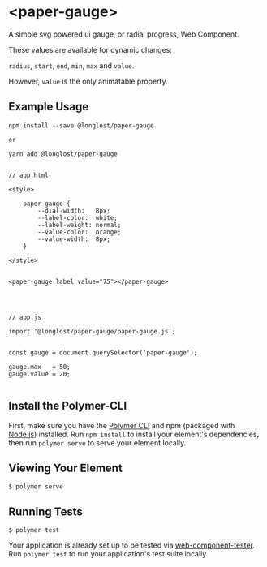 # \<paper-gauge\>

A simple svg powered ui gauge, or radial progress, Web Component.


These values are available for dynamic changes:

`radius`, `start`, `end`, `min`, `max` and `value`. 

However, `value` is the only animatable property.


## Example Usage

```
npm install --save @longlost/paper-gauge

or

yarn add @longlost/paper-gauge


// app.html

<style>
	
	paper-gauge {
  		--dial-width:  	8px;
  		--label-color: 	white;
  		--label-weight: normal;
  		--value-color: 	orange;
  		--value-width: 	8px;
	}	

</style>


<paper-gauge label value="75"></paper-gauge>




// app.js

import '@longlost/paper-gauge/paper-gauge.js';


const gauge = document.querySelector('paper-gauge');

gauge.max   = 50;
gauge.value = 20;


```


## Install the Polymer-CLI

First, make sure you have the [Polymer CLI](https://www.npmjs.com/package/polymer-cli) and npm (packaged with [Node.js](https://nodejs.org)) installed. Run `npm install` to install your element's dependencies, then run `polymer serve` to serve your element locally.

## Viewing Your Element

```
$ polymer serve
```

## Running Tests

```
$ polymer test
```

Your application is already set up to be tested via [web-component-tester](https://github.com/Polymer/web-component-tester). Run `polymer test` to run your application's test suite locally.
